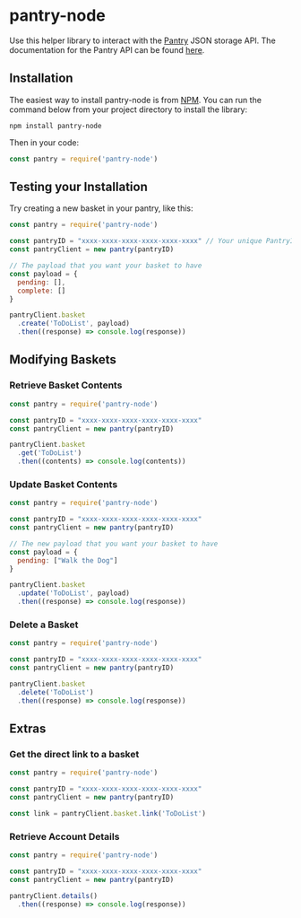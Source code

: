 # pantry-node
Use this helper library to interact with the [Pantry][pantrypath] JSON storage API. The documentation for the Pantry API can be found [here][apidocs].

## Installation
The easiest way to install pantry-node is from [NPM][npmlink]. You can run the command
below from your project directory to install the library:

```
npm install pantry-node
```

Then in your code:

```javascript
const pantry = require('pantry-node')
```

## Testing your Installation
Try creating a new basket in your pantry, like this:

```javascript
const pantry = require('pantry-node')

const pantryID = "xxxx-xxxx-xxxx-xxxx-xxxx-xxxx" // Your unique PantryID
const pantryClient = new pantry(pantryID)

// The payload that you want your basket to have
const payload = {
  pending: [],
  complete: []
}

pantryClient.basket
  .create('ToDoList', payload)
  .then((response) => console.log(response))
```

## Modifying Baskets

### Retrieve Basket Contents
```javascript
const pantry = require('pantry-node')

const pantryID = "xxxx-xxxx-xxxx-xxxx-xxxx-xxxx"
const pantryClient = new pantry(pantryID)

pantryClient.basket
  .get('ToDoList')
  .then((contents) => console.log(contents))
```

### Update Basket Contents
```javascript
const pantry = require('pantry-node')

const pantryID = "xxxx-xxxx-xxxx-xxxx-xxxx-xxxx"
const pantryClient = new pantry(pantryID)

// The new payload that you want your basket to have
const payload = {
  pending: ["Walk the Dog"]
}

pantryClient.basket
  .update('ToDoList', payload)
  .then((response) => console.log(response))
```

### Delete a Basket
```javascript
const pantry = require('pantry-node')

const pantryID = "xxxx-xxxx-xxxx-xxxx-xxxx-xxxx"
const pantryClient = new pantry(pantryID)

pantryClient.basket
  .delete('ToDoList')
  .then((response) => console.log(response))
```

## Extras
### Get the direct link to a basket
```javascript
const pantry = require('pantry-node')

const pantryID = "xxxx-xxxx-xxxx-xxxx-xxxx-xxxx"
const pantryClient = new pantry(pantryID)

const link = pantryClient.basket.link('ToDoList')
```

### Retrieve Account Details
```javascript
const pantry = require('pantry-node')

const pantryID = "xxxx-xxxx-xxxx-xxxx-xxxx-xxxx"
const pantryClient = new pantry(pantryID)

pantryClient.details()
  .then((response) => console.log(response))
```

[pantrypath]: https://getpantry.cloud
[apidocs]: https://documenter.getpostman.com/view/3281832/SzmZeMLC
[npmlink]: https://www.npmjs.com/package/pantry-node
